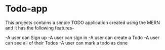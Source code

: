 # Todo-app

This projects contains a simple TODO application created using the MERN and it has the following features-

-A user can Sign up
-A user can sign in
-A user can create a Todo
-A user can see all of their Todos
-A user can mark a todo as done
